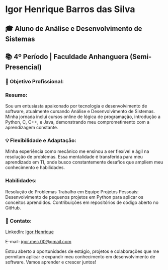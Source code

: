 # Igor Henrique Barros das Silva

## 🎓 Aluno de Análise e Desenvolvimento de Sistemas

## 📚 4º Período | Faculdade Anhanguera (Semi-Presencial)

### 🚀 Objetivo Profissional:

### Resumo:

Sou um entusiasta apaixonado por tecnologia e desenvolvimento de software, atualmente cursando Análise e Desenvolvimento de Sistemas. Minha jornada inclui cursos online de lógica de programação, introdução a Python, C, C++, e Java, demonstrando meu comprometimento com a aprendizagem constante.

### 💡 Flexibilidade e Adaptação:

Minha experiência como mecânico me ensinou a ser flexível e ágil na resolução de problemas. Essa mentalidade é transferida para meu aprendizado em TI, onde busco constantemente desafios que ampliem meu conhecimento e habilidades.

### Habilidades:

Resolução de Problemas
Trabalho em Equipe
Projetos Pessoais:
Desenvolvimento de pequenos projetos em Python para aplicar os conceitos aprendidos.
Contribuições em repositórios de código aberto no GitHub.

### 📧 Contato:

LinkedIn: [Igor Henrique](https://www.linkedin.com/in/igor-henrique-7841952b1/)

E-mail: igor.mec.00@gmail.com

Estou aberto a oportunidades de estágio, projetos e colaborações que me permitam aplicar e expandir meu conhecimento em desenvolvimento de software. Vamos aprender e crescer juntos!
